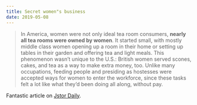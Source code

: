 ```yaml
---
title: Secret women"s business
date: 2019-05-08
---
```


<!--kg-card-begin: html--><blockquote><p>In America, women were not only ideal tea room consumers, <strong>nearly all tea rooms were owned by women</strong>. It started small, with mostly middle class women opening up a room in their home or setting up tables in their garden and offering tea and light meals. This phenomenon wasn’t unique to the U.S.: British women served scones, cakes, and tea as a way to make extra money, too. Unlike many occupations, feeding people and presiding as hostesses were accepted ways for women to enter the workforce, since these tasks felt a lot like what they’d been doing all along, without pay.</p></blockquote>
<p>Fantastic article on <a href="https://daily.jstor.org/the-top-secret-feminist-history-of-tea-rooms/" target="_blank" rel="noopener noreferrer">Jstor Daily</a>.</p>
<p>&nbsp;</p>
<!--kg-card-end: html-->